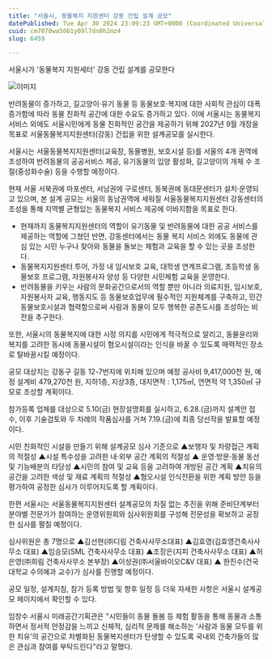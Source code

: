```yaml
---
title: "서울시, 동물복지 지원센터 강동 건립 설계 공모"
datePublished: Tue Apr 30 2024 23:09:23 GMT+0000 (Coordinated Universal Time)
cuid: cm7070wa5001y09l7dn0h2mz4
slug: 6459

---
```



서울시가 '동물복지 지원세터' 강동 건립 설계를 공모한다

![이미지](https://cdn.hashnode.com/res/hashnode/image/upload/v1739260883760/316684cb-efc3-4b75-8f4e-59459f95df04.png)

반려동물이 증가하고, 길고양이·유기 동물 등 동물보호·복지에 대한 사회적 관심이 대폭 증가함에 따라 동물 친화적 공간에 대한 수요도 증가하고 있다. 이에 서울시는 동물복지 서비스 외에도 서울시민에게 동물 친화적인 공간을 제공하기 위해 2027년 9월 개장을 목표로 서울동물복지지원센터(강동) 건립을 위한 설계공모를 실시한다.

서울시는 서울동물복지지원센터(교육장, 동물병원, 보호시설 등)를 서울의 4개 권역에 조성하여 반려동물의 공공서비스 제공, 유기동물의 입양 활성화, 길고양이의 개체 수 조절(중성화수술) 등을 수행할 예정이다.

현재 서울 서북권에 마포센터, 서남권에 구로센터, 동북권에 동대문센터가 설치·운영되고 있으며, 본 설계 공모는 서울의 동남권역에 세워질 서울동물복지지원센터 강동센터의 조성을 통해 지역별 균형있는 동물복지 서비스 제공에 이바지함을 목표로 한다.

- 현재까지 동물복지지원센터의 역할이 유기동물 및 반려동물에 대한 공공 서비스를 제공하는 역할에 그쳤던 반면, 강동센터에서는 동물 복지 서비스 외에도 동물에 관심 있는 시민 누구나 찾아와 동물을 돌보는 체험과 교육을 할 수 있는 곳을 조성한다.
- 동물복지지원센터 투어, 가정 내 임시보호 교육, 대학생 연계프로그램, 초등학생 동물보호 프로그램, 자원봉사자 양성 등 다양한 시민체험 교육을 운영한다.
- 반려동물을 키우는 사람의 문화공간으로서의 역할 뿐만 아니라 의료지원, 임시보호, 자원봉사자 교육, 행동지도 등 동물보호업무에 필수적인 지원체계를 구축하고, 민간동물보호시설과 협력함으로써 사람과 동물이 모두 행복한 공존도시를 조성하는 비전을 추구한다.

또한, 서울시의 동물복지에 대한 시정 의지를 시민에게 적극적으로 알리고, 동물윤리와 복지를 고려한 동시에 동물시설이 혐오시설이라는 인식을 바꿀 수 있도록 매력적인 장소로 탈바꿈시킬 예정이다.

공모 대상지는 강동구 길동 12-7번지에 위치해 있으며 예정 공사비 9,417,000천 원, 예정 설계비 479,270천 원, 지하1층, 지상3층, 대지면적 : 1,175㎡, 연면적 약 1,350㎡ 규모로 조성할 계획이다.

참가등록 업체를 대상으로 5.10(금) 현장설명회를 실시하고, 6.28.(금)까지 설계안 접수, 이후 기술검토와 두 차례의 작품심사를 거쳐 7.19.(금)에 최종 당선작을 발표할 예정이다.

시민 친화적인 시설을 만들기 위해 설계공모 심사 기준으로 ▲보행자 및 차량접근 계획의 적절성 ▲시설 특수성을 고려한 내·외부 공간 계획의 적절성 ▲ 운영·방문·동물 동선 및 기능배분의 타당성 ▲시민의 참여 및 교육 등을 고려하여 개방된 공간 계획 ▲치유의 공간을 고려한 색상 및 재료 계획의 적절성 ▲혐오시설 인식전환을 위한 계획 방안 등을 평가하여 공정한 심사가 이루어지도록 할 계획이다.

한편 서울시는 서울동물복지지원센터 설계공모의 차질 없는 추진을 위해 준비단계부터 분야별 전문가가 참여하는 운영위원회와 심사위원회를 구성해 전문성을 확보하고 공정한 심사를 펼칠 예정이다.

심사위원은 총 7명으로 ▲김선현(㈜디림 건축사사무소대표) ▲김효영(김효영건축사사무소 대표) ▲임승모(SML 건축사사무소 대표) ▲조장은(지피 건축사사무소 대표) ▲허은영(㈜희림 건축사사무소 본부장) ▲이성권(㈜서울바이오C&V 대표) ▲ 한진수(건국대학교 수의예과 교수)가 심사를 진행할 예정이다.

공모 일정, 설계지침, 참가 등록 방법 및 향후 일정 등 더욱 자세한 사항은 서울시 설계공모 페이지에서 확인할 수 있다.

임창수 서울시 미래공간기획관은 "시민들이 동물 돌봄 등 체험 활동을 통해 동물과 소통하면서 정서적 안정감을 느끼고 신체적, 심리적 문제를 해소하는 '사람과 동물 모두를 위한 치유'의 공간으로 차별화된 동물복지센터가 탄생할 수 있도록 국내외 건축가들의 많은 관심과 참여를 부탁드린다"라고 말했다.